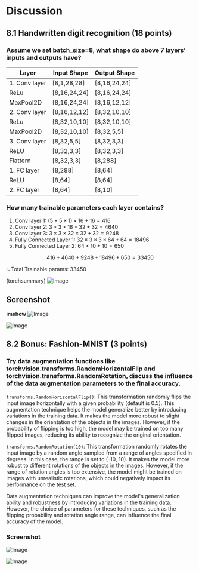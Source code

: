 # Discussion

## 8.1 Handwritten digit recognition (18 points)
### Assume we set batch_size=8, what shape do above 7 layers’ inputs and outputs have?

| Layer | Input Shape | Output Shape |
| -- | -- | -- |
| 1. Conv layer | [8,1,28,28] | [8,16,24,24] |
| ReLu | [8,16,24,24] | [8,16,24,24] |
| MaxPool2D | [8,16,24,24] | [8,16,12,12] |
| 2. Conv layer | [8,16,12,12] | [8,32,10,10] |
| ReLu | [8,32,10,10] | [8,32,10,10] |
| MaxPool2D | [8,32,10,10] | [8,32,5,5] |
| 3. Conv layer | [8,32,5,5] | [8,32,3,3] |
| ReLU | [8,32,3,3] | [8,32,3,3] |
| Flattern | [8,32,3,3] | [8,288] |
| 1. FC layer | [8,288] | [8,64] |
| ReLU | [8,64] | [8,64] |
| 2. FC layer | [8,64] | [8,10] |


### How many trainable parameters each layer contains?
1. Conv layer 1: $(5\times 5\times 1)\times 16+16=416$
2. Conv layer 2: $3\times 3\times 16\times 32+32=4640$ 
3. Conv layer 3: $3\times 3\times 32\times 32+32=9248$ 
4. Fully Connected Layer 1: $32\times 3\times 3 \times 64 + 64 =18496$
5. Fully Connected Layer 2: $64\times 10 + 10 = 650$

```math
416+4640+9248+18496+650=33450
```

$\therefore$ Total Trainable params: $33450$

(torchsummary)
![Image](../image/model_summay.png)

## Screenshot

**imshow**
![Image](../image/model_imshow.png)

![Image](../image/model_acc.png)

## 8.2 Bonus: Fashion-MNIST (3 points)
### Try data augmentation functions like torchvision.transforms.RandomHorizontalFlip and torchvision.transforms.RandomRotation, discuss the influence of the data augmentation parameters to the final accuracy. 

`transforms.RandomHorizontalFlip()`: This transformation randomly flips the input image horizontally with a given probability (default is 0.5). This augmentation technique helps the model generalize better by introducing variations in the training data. It makes the model more robust to slight changes in the orientation of the objects in the images. However, if the probability of flipping is too high, the model may be trained on too many flipped images, reducing its ability to recognize the original orientation.

`transforms.RandomRotation(10)`: This transformation randomly rotates the input image by a random angle sampled from a range of angles specified in degrees. In this case, the range is set to (-10, 10). It makes the model more robust to different rotations of the objects in the images. However, if the range of rotation angles is too extensive, the model might be trained on images with unrealistic rotations, which could negatively impact its performance on the test set. 

Data augmentation techniques can improve the model's generalization ability and robustness by introducing variations in the training data. However, the choice of parameters for these techniques, such as the flipping probability and rotation angle range, can influence the final accuracy of the model.

### Screenshot

![Image](../image/model2_train_loss.png)

![Image](../image/model2_acc.png)